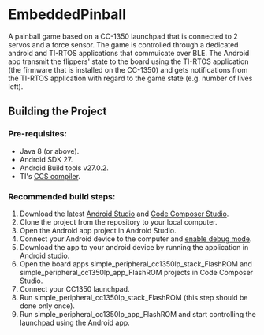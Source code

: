 # EmbeddedPinball

A painball game based on a CC-1350 launchpad that is connected to 2 servos and a force sensor. The game is controlled through a dedicated  android and TI-RTOS applications that commuicate over BLE. The Android app transmit the flippers' state to the board using the TI-RTOS application (the firmware that is installed on the CC-1350) and gets notifications from the TI-RTOS application with regard to the game state (e.g. number of lives left).


## Building the Project
### Pre-requisites:
- Java 8 (or above).
- Android SDK 27.
- Android Build tools v27.0.2.
- TI's [CCS compiler](http://processors.wiki.ti.com/index.php/Compiler_Releases).

### Recommended build steps:
1. Download the latest [Android Studio](https://developer.android.com/studio/index.html) and [Code Composer Studio](http://processors.wiki.ti.com/index.php/Download_CCS).
2. Clone the project from the repository to your local computer.
3. Open the Android app project in Android Studio.
4. Connect your Android device to the computer and [enable debug mode](https://www.howtogeek.com/129728/how-to-access-the-developer-options-menu-and-enable-usb-debugging-on-android-4.2/).
5. Download the app to your android device by running the application in Android studio.
6. Open the board apps simple_peripheral_cc1350lp_stack_FlashROM and simple_peripheral_cc1350lp_app_FlashROM projects in Code Composer Studio.
7. Connect your CC1350 launchpad.
8. Run simple_peripheral_cc1350lp_stack_FlashROM (this step should be done only once).
9. Run simple_peripheral_cc1350lp_app_FlashROM and start controlling the launchpad using the Android app.
